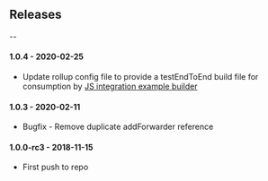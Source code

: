 ## Releases

--

#### 1.0.4 - 2020-02-25

-   Update rollup config file to provide a testEndToEnd build file for consumption by [JS integration example builder](https://github.com/mparticle-integrations/mparticle-javascript-integration-example/)

#### 1.0.3 - 2020-02-11

-   Bugfix - Remove duplicate addForwarder reference

#### 1.0.0-rc3 - 2018-11-15

-   First push to repo
